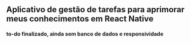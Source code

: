 
<h2>Aplicativo de gestão de tarefas para aprimorar meus conhecimentos em React Native</h2>


<h4> to-do finalizado, ainda sem banco de dados e responsividade</h4>
